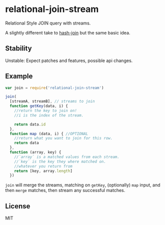 # relational-join-stream

Relational Style JOIN query with streams.

A slightly different take to [hash-join](http://github.com/substack/hash-join)
but the same basic idea.


## Stability

Unstable: Expect patches and features, possible api changes.

## Example



``` js
var join = require('relational-join-stream')

join(
  [streamA, streamB], // streams to join
  function getKey(data, i) {
    //return the key to join on!
    //i is the index of the stream.

    return data.id
  },
  function map (data, i) { //OPTIONAL
    //return what you want to join for this row.
    return data
  },
  function (array, key) {
    //`array` is a matched values from each stream.
    //`key` is the key they where matched on.
    //whatever you return from
    return [key, array.length]
  })
```

`join` will merge the streams, matching on `getKey`,
(optionally) `map` input, and then `merge` matches,
then stream any successful matches.



## License

MIT
